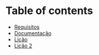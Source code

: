 # Table of contents

* [Requisitos](README.md)
* [Documentação](documentacao.md)
* [Lição](licao.md)
* [Lição 2](licao-2.md)
